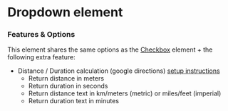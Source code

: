 # Dropdown element

### Features & Options

This element shares the same options as the [Checkbox](checkbox) element + the following extra feature:

- Distance / Duration calculation (google directions) [setup instructions](distance-duration-calculation)
	- Return distance in meters
	- Return duration in seconds
	- Return distance text in km/meters (metric) or miles/feet (imperial)
	- Return duration text in minutes